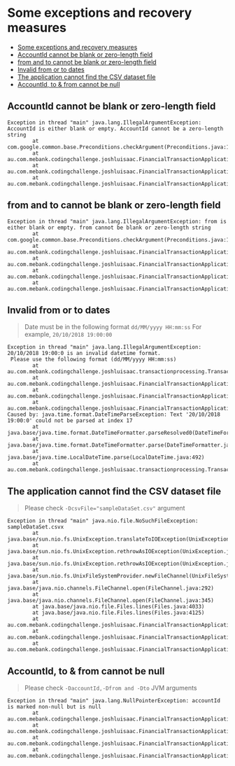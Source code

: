 # Some exceptions and recovery measures

  - [Some exceptions and recovery measures](#some-exceptions-and-recovery-measures)
  - [AccountId cannot be blank or zero-length field](#accountid-cannot-be-blank-or-zero-length-field)
  - [from and to cannot be blank or zero-length field](#from-and-to-cannot-be-blank-or-zero-length-field)
  - [Invalid from or to dates](#invalid-from-or-to-dates)
  - [The application cannot find the CSV dataset file](#the-application-cannot-find-the-csv-dataset-file)
  - [AccountId, to &amp; from cannot be null](#accountid-to-amp-from-cannot-be-null)

## AccountId cannot be blank or zero-length field

```log
Exception in thread "main" java.lang.IllegalArgumentException: AccountId is either blank or empty. AccountId cannot be a zero-length string
        at com.google.common.base.Preconditions.checkArgument(Preconditions.java:142)
        at au.com.mebank.codingchallenge.joshluisaac.FinancialTransactionApplication.jvmArgsPreconditions(FinancialTransactionApplication.java:60)
        at au.com.mebank.codingchallenge.joshluisaac.FinancialTransactionApplication.mapJvmArgs(FinancialTransactionApplication.java:43)
        at au.com.mebank.codingchallenge.joshluisaac.FinancialTransactionApplication.main(FinancialTransactionApplication.java:22)
```

## from and to cannot be blank or zero-length field

```log
Exception in thread "main" java.lang.IllegalArgumentException: from is either blank or empty. from cannot be blank or zero-length string
        at com.google.common.base.Preconditions.checkArgument(Preconditions.java:142)
        at au.com.mebank.codingchallenge.joshluisaac.FinancialTransactionApplication.jvmArgsPreconditions(FinancialTransactionApplication.java:75)
        at au.com.mebank.codingchallenge.joshluisaac.FinancialTransactionApplication.mapJvmArgs(FinancialTransactionApplication.java:51)
        at au.com.mebank.codingchallenge.joshluisaac.FinancialTransactionApplication.invoke(FinancialTransactionApplication.java:33)
        at au.com.mebank.codingchallenge.joshluisaac.FinancialTransactionApplication.main(FinancialTransactionApplication.java:28)
```

## Invalid from or to dates

> Date must be in the following format `dd/MM/yyyy HH:mm:ss` For example, `20/10/2018 19:00:00`

```log
Exception in thread "main" java.lang.IllegalArgumentException: 20/10/2018 19:00:0 is an invalid datetime format.
 Please use the following format (dd/MM/yyyy HH:mm:ss)
        at au.com.mebank.codingchallenge.joshluisaac.transactionprocessing.TransactionUtils.parseDate(TransactionUtils.java:38)
        at au.com.mebank.codingchallenge.joshluisaac.FinancialTransactionApplication.createTransactionQueryScope(FinancialTransactionApplication.java:96)
        at au.com.mebank.codingchallenge.joshluisaac.FinancialTransactionApplication.invoke(FinancialTransactionApplication.java:34)
        at au.com.mebank.codingchallenge.joshluisaac.FinancialTransactionApplication.main(FinancialTransactionApplication.java:28)
Caused by: java.time.format.DateTimeParseException: Text '20/10/2018 19:00:0' could not be parsed at index 17
        at java.base/java.time.format.DateTimeFormatter.parseResolved0(DateTimeFormatter.java:2046)
        at java.base/java.time.format.DateTimeFormatter.parse(DateTimeFormatter.java:1948)
        at java.base/java.time.LocalDateTime.parse(LocalDateTime.java:492)
        at au.com.mebank.codingchallenge.joshluisaac.transactionprocessing.TransactionUtils.parseDate(TransactionUtils.java:36)
```

## The application cannot find the CSV dataset file

> Please check `-DcsvFile="sampleDataSet.csv"` argument

```log
Exception in thread "main" java.nio.file.NoSuchFileException: sampleDataSet.csvx
        at java.base/sun.nio.fs.UnixException.translateToIOException(UnixException.java:92)
        at java.base/sun.nio.fs.UnixException.rethrowAsIOException(UnixException.java:111)
        at java.base/sun.nio.fs.UnixException.rethrowAsIOException(UnixException.java:116)
        at java.base/sun.nio.fs.UnixFileSystemProvider.newFileChannel(UnixFileSystemProvider.java:178)
        at java.base/java.nio.channels.FileChannel.open(FileChannel.java:292)
        at java.base/java.nio.channels.FileChannel.open(FileChannel.java:345)
        at java.base/java.nio.file.Files.lines(Files.java:4033)
        at java.base/java.nio.file.Files.lines(Files.java:4125)
        at au.com.mebank.codingchallenge.joshluisaac.FinancialTransactionApplication.createTransactionDataSet(FinancialTransactionApplication.java:112)
        at au.com.mebank.codingchallenge.joshluisaac.FinancialTransactionApplication.invoke(FinancialTransactionApplication.java:36)
        at au.com.mebank.codingchallenge.joshluisaac.FinancialTransactionApplication.main(FinancialTransactionApplication.java:28)
```

## AccountId, to & from cannot be null

> Please check `-DaccountId,-Dfrom and -Dto` JVM arguments

```log
Exception in thread "main" java.lang.NullPointerException: accountId is marked non-null but is null
        at au.com.mebank.codingchallenge.joshluisaac.FinancialTransactionApplication.jvmArgsPreconditions(FinancialTransactionApplication.java:68)
        at au.com.mebank.codingchallenge.joshluisaac.FinancialTransactionApplication.mapJvmArgs(FinancialTransactionApplication.java:51)
        at au.com.mebank.codingchallenge.joshluisaac.FinancialTransactionApplication.invoke(FinancialTransactionApplication.java:33)
        at au.com.mebank.codingchallenge.joshluisaac.FinancialTransactionApplication.main(FinancialTransactionApplication.java:28)
```

